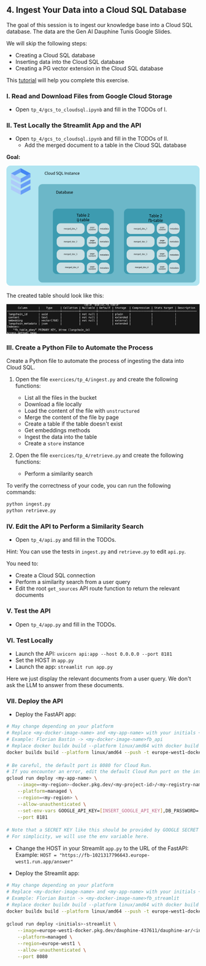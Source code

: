 
## 4. Ingest Your Data into a Cloud SQL Database

The goal of this session is to ingest our knowledge base into a Cloud SQL database. The data are the Gen AI Dauphine Tunis Google Slides.

We will skip the following steps:
- Creating a Cloud SQL database
- Inserting data into the Cloud SQL database
- Creating a PG vector extension in the Cloud SQL database

This [tutorial](https://python.langchain.com/docs/integrations/vectorstores/google_cloud_sql_pg/) will help you complete this exercise.

### I. Read and Download Files from Google Cloud Storage
- Open `tp_4/gcs_to_cloudsql.ipynb` and fill in the TODOs of I.

### II. Test Locally the Streamlit App and the API
- Open `tp_4/gcs_to_cloudsql.ipynb` and fill in the TODOs of II.
    - Add the merged document to a table in the Cloud SQL database

**Goal:**

![TP 4.1](../../docs/tp_4_1.png)

The created table should look like this:

![TP 4.2](../../docs/tp_4_2.png)

### III. Create a Python File to Automate the Process

Create a Python file to automate the process of ingesting the data into Cloud SQL.
1. Open the file `exercices/tp_4/ingest.py` and create the following functions:
    - List all the files in the bucket
    - Download a file locally
    - Load the content of the file with `unstructured`
    - Merge the content of the file by page
    - Create a table if the table doesn't exist
    - Get embeddings methods
    - Ingest the data into the table
    - Create a `store` instance

2. Open the file `exercices/tp_4/retrieve.py` and create the following functions:
    - Perform a similarity search

To verify the correctness of your code, you can run the following commands:
```bash
python ingest.py
python retrieve.py
```

### IV. Edit the API to Perform a Similarity Search

- Open `tp_4/api.py` and fill in the TODOs.

Hint: You can use the tests in `ingest.py` and `retrieve.py` to edit `api.py`.

You need to:
- Create a Cloud SQL connection
- Perform a similarity search from a user query
- Edit the root `get_sources` API route function to return the relevant documents

### V. Test the API

- Open `tp_4/app.py` and fill in the TODOs.

### VI. Test Locally

- Launch the API: `uvicorn api:app --host 0.0.0.0 --port 8181`
- Set the HOST in `app.py`
- Launch the app: `streamlit run app.py`

Here we just display the relevant documents from a user query. We don't ask the LLM to answer from these documents.

### VII. Deploy the API

- Deploy the FastAPI app:
```bash
# May change depending on your platform
# Replace <my-docker-image-name> and <my-app-name> with your initials + _api
# Example: Florian Bastin -> <my-docker-image-name>fb_api
# Replace docker buildx build --platform linux/amd64 with docker build -t if it does not work
docker buildx build --platform linux/amd64 --push -t europe-west1-docker.pkg.dev/dauphine-437611/dauphine-ar/mjb-api:latest -f Dockerfile_api .

# Be careful, the default port is 8080 for Cloud Run.
# If you encounter an error, edit the default Cloud Run port on the interface or via command line
gcloud run deploy <my-app-name> \
    --image=<my-region>-docker.pkg.dev/<my-project-id>/<my-registry-name>/<my-docker-name>:latest \
    --platform=managed \
    --region=<my-region> \
    --allow-unauthenticated \
    --set-env-vars GOOGLE_API_KEY=[INSERT_GOOGLE_API_KEY],DB_PASSWORD=[INSERT_DB_PASSWORD] \
    --port 8181

# Note that a SECRET KEY like this should be provided by GOOGLE SECRET MANAGER for more safety.
# For simplicity, we will use the env variable here.
```

- Change the HOST in your Streamlit `app.py` to the URL of the FastAPI:
Example: `HOST = "https://fb-1021317796643.europe-west1.run.app/answer"`

- Deploy the Streamlit app:
```bash
# May change depending on your platform
# Replace <my-docker-image-name> and <my-app-name> with your initials + _streamlit
# Example: Florian Bastin -> <my-docker-image-name>fb_streamlit
# Replace docker buildx build --platform linux/amd64 with docker build -t if it does not work
docker buildx build --platform linux/amd64 --push -t europe-west1-docker.pkg.dev/dauphine-437611/dauphine-ar/<my-docker-name>:latest -f Dockerfile .

gcloud run deploy <initials>-streamlit \
    --image=europe-west1-docker.pkg.dev/dauphine-437611/dauphine-ar/<initials>-streamlit:latest \
    --platform=managed \
    --region=europe-west1 \
    --allow-unauthenticated \
    --port 8080
```
